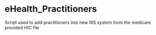 # eHealth_Practitioners

Script used to add practitioners into new RIS system from the medicare provided HIC file
